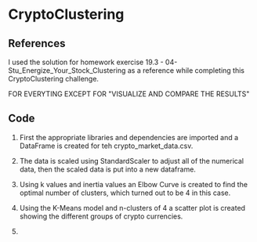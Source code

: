 # CryptoClustering
## References
I used the solution for homework exercise 19.3 - 04-Stu_Energize_Your_Stock_Clustering as a reference while completing this CryptoClustering challenge. 

FOR EVERYTING EXCEPT FOR "VISUALIZE AND COMPARE THE RESULTS"

## Code 

1. First the appropriate libraries and dependencies are imported and a DataFrame is created for teh crypto_market_data.csv.

2. The data is scaled using StandardScaler to adjust all of the numerical data, then the scaled data is put into a new dataframe. 

3. Using k values and inertia values an Elbow Curve is created to find the optimal number of clusters, which turned out to be 4 in this case. 

4. Using the K-Means model and n-clusters of 4 a scatter plot is created showing the different groups of crypto currencies. 

5. 
